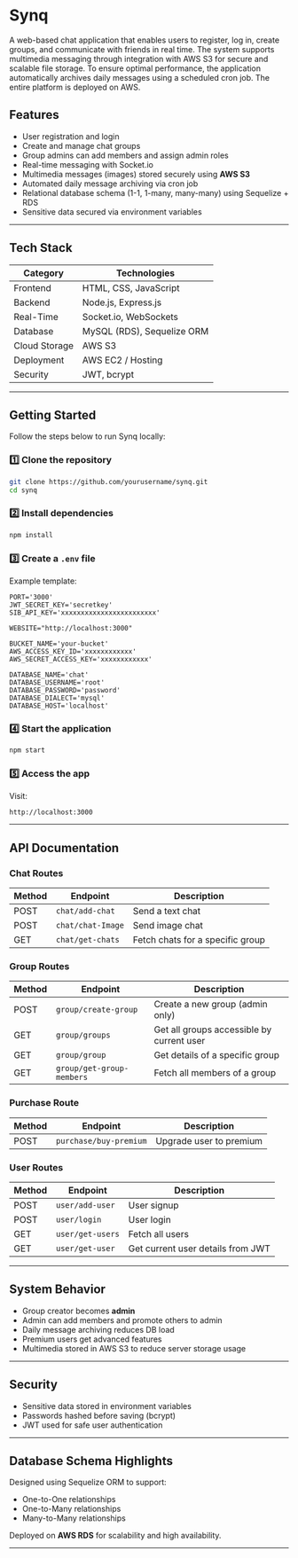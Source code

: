 # Synq
A web-based chat application that enables users to register, log in, create groups, and communicate with friends in real time. The system supports multimedia messaging through integration with AWS S3 for secure and scalable file storage.
To ensure optimal performance, the application automatically archives daily messages using a scheduled cron job. The entire platform is deployed on AWS.

##  Features

-  User registration and login
-  Create and manage chat groups
-  Group admins can add members and assign admin roles
-  Real-time messaging with Socket.io
-  Multimedia messages (images) stored securely using **AWS S3**
-  Automated daily message archiving via cron job
-  Relational database schema (1-1, 1-many, many-many) using Sequelize + RDS
-  Sensitive data secured via environment variables

---

##  Tech Stack

| Category | Technologies |
|----------|--------------|
| Frontend | HTML, CSS, JavaScript |
| Backend | Node.js, Express.js |
| Real-Time | Socket.io, WebSockets |
| Database | MySQL (RDS), Sequelize ORM |
| Cloud Storage | AWS S3 |
| Deployment | AWS EC2 / Hosting |
| Security | JWT, bcrypt |

---

##  Getting Started

Follow the steps below to run Synq locally:

### 1️⃣ Clone the repository
```bash
git clone https://github.com/yourusername/synq.git
cd synq
````

### 2️⃣ Install dependencies

```bash
npm install
```

### 3️⃣ Create a `.env` file

Example template:

```env
PORT='3000'
JWT_SECRET_KEY='secretkey'
SIB_API_KEY='xxxxxxxxxxxxxxxxxxxxxxxx'

WEBSITE="http://localhost:3000"

BUCKET_NAME='your-bucket'
AWS_ACCESS_KEY_ID='xxxxxxxxxxxx'
AWS_SECRET_ACCESS_KEY='xxxxxxxxxxxx'

DATABASE_NAME='chat'
DATABASE_USERNAME='root'
DATABASE_PASSWORD='password'
DATABASE_DIALECT='mysql'
DATABASE_HOST='localhost'
```

### 4️⃣ Start the application

```bash
npm start
```

### 5️⃣ Access the app

Visit:

```
http://localhost:3000
```

---

## API Documentation

### Chat Routes

| Method | Endpoint          | Description                      |
| ------ | ----------------- | -------------------------------- |
| POST   | `chat/add-chat`   | Send a text chat                 |
| POST   | `chat/chat-Image` | Send image chat                  |
| GET    | `chat/get-chats`  | Fetch chats for a specific group |

### Group Routes

| Method | Endpoint                  | Description                               |
| ------ | ------------------------- | ----------------------------------------- |
| POST   | `group/create-group`      | Create a new group (admin only)           |
| GET    | `group/groups`            | Get all groups accessible by current user |
| GET    | `group/group`             | Get details of a specific group           |
| GET    | `group/get-group-members` | Fetch all members of a group              |

### Purchase Route

| Method | Endpoint               | Description             |
| ------ | ---------------------- | ----------------------- |
| POST   | `purchase/buy-premium` | Upgrade user to premium |

### User Routes

| Method | Endpoint         | Description                       |
| ------ | ---------------- | --------------------------------- |
| POST   | `user/add-user`  | User signup                       |
| POST   | `user/login`     | User login                        |
| GET    | `user/get-users` | Fetch all users                   |
| GET    | `user/get-user`  | Get current user details from JWT |

---

## System Behavior

* Group creator becomes **admin**
* Admin can add members and promote others to admin
* Daily message archiving reduces DB load
* Premium users get advanced features
* Multimedia stored in AWS S3 to reduce server storage usage

---

## Security

* Sensitive data stored in environment variables
* Passwords hashed before saving (bcrypt)
* JWT used for safe user authentication

---

## Database Schema Highlights

Designed using Sequelize ORM to support:

* One-to-One relationships
* One-to-Many relationships
* Many-to-Many relationships

Deployed on **AWS RDS** for scalability and high availability.

---




